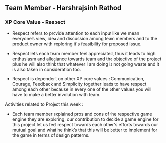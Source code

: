 ## Team Member - Harshrajsinh Rathod

### XP Core Value - Respect

- Respect refers to provide attention to each input like we mean everyone’s view, idea and discussion among team members and to the product owner with exploring it's feasibility for proposed issue.

-  Respect lets each team member feel appreciated, thus it leads to high enthusiasm and allegiance towards team and the objective of the project plus he will also think that whatever I am doing is not going waste and it is also taken in consideration too.

- Respect is dependent on other XP core values : Communication, Courage, Feedback and Simplicity together leads to have respect among each other because in every one of the other values you will have to make a better involution with team.

Activities related to Project this week :

- Each team member explained pros and cons of the respective game engine they are exploring, our contribution to decide a game engine for this project let us feel respect towards each other's efforts towards our mutual goal and what he think’s that this will be better to implement for the game in terms of design patterns.